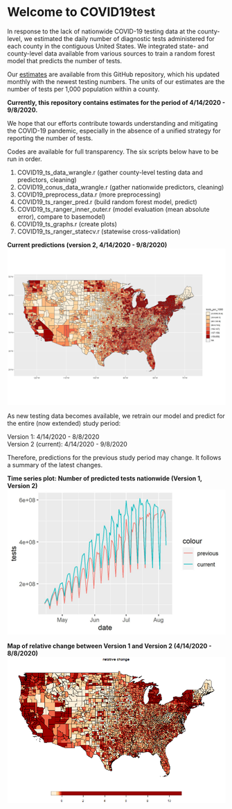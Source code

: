 <h1> Welcome to COVID19test</h1>

In response to the lack of nationwide COVID-19 testing data at the county-level, we estimated the daily number of diagnostic tests administered for each county in the contiguous United States. We integrated state- and county-level data available from various sources to train a random forest model that predicts the number of tests. 

Our [estimates](outputs/COVID19_tests_pred_ranger.csv) are available from this GitHub repository, which his updated monthly with the newest testing numbers. The units of our estimates are the number of tests per 1,000 population within a county.

**Currently, this repository contains estimates for the period of 4/14/2020 - 9/8/2020.**

We hope that our efforts contribute towards understanding and mitigating the COVID-19 pandemic, especially in the absence of a unified strategy for reporting the number of tests.

Codes are available for full transparency. The six scripts below have to be run in order.

1. COVID19_ts_data_wrangle.r (gather county-level testing data and predictors, cleaning)
2. COVID19_conus_data_wrangle.r (gather nationwide predictors, cleaning) 
3. COVID19_preprocess_data.r (more preprocessing)
4. COVID19_ts_ranger_pred.r (build random forest model, predict)
5. COVID19_ts_ranger_inner_outer.r (model evaluation (mean absolute error), compare to basemodel)
6. COVID19_ts_graphs.r (create plots)
7. COVID19_ts_ranger_statecv.r (statewise cross-validation)

**Current predictions (version 2, 4/14/2020 - 9/8/2020)**
![alt text](figures/pred_cumulative.jpg)

As new testing data becomes available, we retrain our model and predict for the entire (now extended) study period:

Version 1: 4/14/2020 - 8/8/2020<br/>
Version 2 (current): 4/14/2020 - 9/8/2020

Therefore, predictions for the previous study period may change. It follows a summary of the latest changes.


**Time series plot: Number of predicted tests nationwide (Version 1, Version 2)**
![alt text](figures/diff_time_series.jpg)


**Map of relative change between Version 1 and Version 2 (4/14/2020 - 8/8/2020)**
![alt text](figures/change.jpg)
